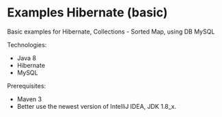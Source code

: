 # Examples Hibernate (basic)

Basic examples for Hibernate, Collections - Sorted Map, using DB MySQL

Technologies:
- Java 8
- Hibernate
- MySQL

Prerequisites:
- Maven 3
- Better use the newest version of IntelliJ IDEA, JDK 1.8_x.
